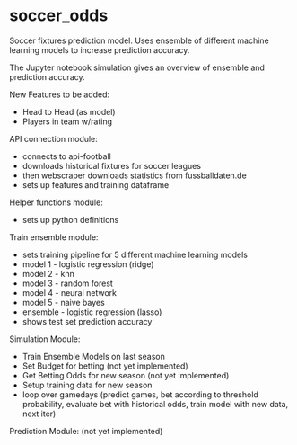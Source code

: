 # soccer_odds
Soccer fixtures prediction model. Uses ensemble of different machine learning models to increase prediction accuracy.

The Jupyter notebook simulation gives an overview of ensemble and prediction accuracy.

New Features to be added:
- Head to Head (as model)
- Players in team w/rating

API connection module:
- connects to api-football
- downloads historical fixtures for soccer leagues
- then webscraper downloads statistics from fussballdaten.de
- sets up features and training dataframe

Helper functions module:
- sets up python definitions

Train ensemble module:
- sets training pipeline for 5 different machine learning models
- model 1 - logistic regression (ridge)
- model 2 - knn
- model 3 - random forest
- model 4 - neural network
- model 5 - naive bayes
- ensemble - logistic regression (lasso)
- shows test set prediction accuracy

Simulation Module:
- Train Ensemble Models on last season
- Set Budget for betting (not yet implemented)
- Get Betting Odds for new season (not yet implemented)
- Setup training data for new season
- loop over gamedays
	(predict games,
	bet according to threshold probability,
	evaluate bet with historical odds,
	train model with new data,
	next iter)

Prediction Module: (not yet implemented)

